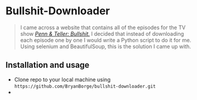 # Bullshit-Downloader
> I came across a website that contains all of the episodes for the TV show *[Penn & Teller: Bullshit.](https://www.imdb.com/title/tt0346369/)* I decided that instead of downloading each episode one by one I would write a Python script to do it for me. Using selenium and BeautifulSoup, this is the solution I came up with. 


## Installation and usage
- Clone repo to your local machine using `https://github.com/BryanBorge/bullshit-downloader.git`
- 
